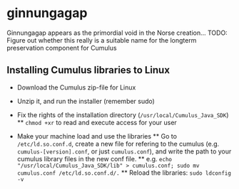 # ginnungagap
Ginnungagap appears as the primordial void in the Norse creation... 
TODO: Figure out whether this really is a suitable name for the longterm preservation component for Cumulus



Installing Cumulus libraries to Linux
--------------------------

* Download the Cumulus zip-file for Linux

* Unzip it, and run the installer (remember sudo)

* Fix the rights of the installation directory (`/usr/local/Cumulus_Java_SDK`)
** `chmod +xr` to read and execute access for your user

* Make your machine load and use the libraries
** Go to `/etc/ld.so.conf.d`, create a new file for refering to the cumulus  (e.g. `cumulus-[version].conf`, or just `cumulus.conf`), and write the path to your cumulus library files in the new conf file.
** e.g. `echo "/usr/local/Cumulus_Java_SDK/lib" > cumulus.conf; sudo mv cumulus.conf /etc/ld.so.conf.d/.`
** Reload the libraries: `sudo ldconfig -v`

